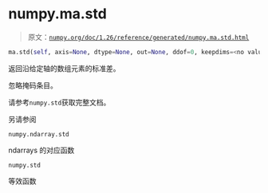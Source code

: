 # numpy.ma.std

> 原文：[`numpy.org/doc/1.26/reference/generated/numpy.ma.std.html`](https://numpy.org/doc/1.26/reference/generated/numpy.ma.std.html)

```py
ma.std(self, axis=None, dtype=None, out=None, ddof=0, keepdims=<no value>) = <numpy.ma.core._frommethod object>
```

返回沿给定轴的数组元素的标准差。

忽略掩码条目。

请参考`numpy.std`获取完整文档。

另请参阅

`numpy.ndarray.std`

ndarrays 的对应函数

`numpy.std`

等效函数
